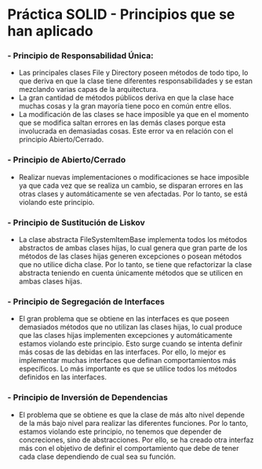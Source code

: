 # Práctica SOLID - Principios que se han aplicado

### - Principio de Responsabilidad Única:

- Las principales clases File y Directory poseen métodos de todo tipo, lo que deriva en que la clase tiene diferentes
  responsabilidades y se estan mezclando varias capas de la arquitectura.
- La gran cantidad de métodos públicos deriva en que la clase hace muchas cosas y la gran mayoría tiene poco en común
  entre ellos.
- La modificación de las clases se hace imposible ya que en el momento que se modifica saltan errores en las demás
  clases porque esta involucrada en demasiadas cosas. Este error va en relación con el principio Abierto/Cerrado.

### - Principio de Abierto/Cerrado

- Realizar nuevas implementaciones o modificaciones se hace imposible ya que cada vez que se realiza un cambio, se
  disparan errores en las otras clases y automáticamente se ven afectadas. Por lo tanto, se está violando este
  principio.

### - Principio de Sustitución de Liskov

- La clase abstracta FileSystemItemBase implementa todos los métodos abstractos de ambas clases hijas, lo cual genera
  que gran parte de los métodos de las clases hijas generen excepciones o posean métodos que no utilice dicha clase. Por
  lo tanto, se tiene que refactorizar la clase abstracta teniendo en cuenta únicamente métodos que se utilicen en ambas
  clases hijas.

### - Principio de Segregación de Interfaces

- El gran problema que se obtiene en las interfaces es que poseen demasiados métodos que no utilizan las clases hijas,
  lo cual produce que las clases hijas implementen excepciones y automáticamente estamos violando este principio. Esto
  surge cuando se intenta definir más cosas de las debidas en las interfaces. Por ello, lo mejor es implementar muchas
  interfaces que definan comportamientos más específicos. Lo más importante es que se utilice todos los métodos
  definidos en las interfaces.

### - Principio de Inversión de Dependencias

- El problema que se obtiene es que la clase de más alto nivel depende de la más bajo nivel para realizar las diferentes
  funciones. Por lo tanto, estamos violando este principio, no tenemos que depender de concreciones, sino de
  abstracciones. Por ello, se ha creado otra interfaz más con el objetivo de definir el comportamiento que debe de tener
  cada clase dependiendo de cual sea su función.
